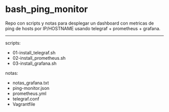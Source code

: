 # bash_ping_monitor

Repo con scripts y notas para desplegar un dashboard con metricas de ping de hosts por IP/HOSTNAME usando telegraf + prometheus + grafana.

---

scripts:
- 01-install_telegraf.sh
- 02-install_prometheus.sh
- 03-install_grafana.sh

notas:
- notas_grafana.txt
- ping-monitor.json
- prometheus.yml
- telegraf.conf
- Vagrantfile